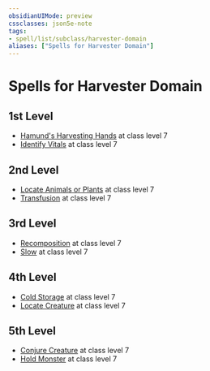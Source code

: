 ```yaml
---
obsidianUIMode: preview
cssclasses: json5e-note
tags:
- spell/list/subclass/harvester-domain
aliases: ["Spells for Harvester Domain"]
---
```

# Spells for Harvester Domain

## 1st Level

- [Hamund's Harvesting Hands](hamunds-harvesting-hands-hhhvii "HHHVII") at class level 7
- [Identify Vitals](identify-vitals-hhhvii "HHHVII") at class level 7

## 2nd Level

- [Locate Animals or Plants](locate-animals-or-plants "PHB") at class level 7
- [Transfusion](transfusion-hhhvii "HHHVII") at class level 7

## 3rd Level

- [Recomposition](recomposition-hhhvii "HHHVII") at class level 7
- [Slow](slow "PHB") at class level 7

## 4th Level

- [Cold Storage](cold-storage-hhhvii "HHHVII") at class level 7
- [Locate Creature](locate-creature "PHB") at class level 7

## 5th Level

- [Conjure Creature](conjure-creature-hhhvii "HHHVII") at class level 7
- [Hold Monster](hold-monster "PHB") at class level 7